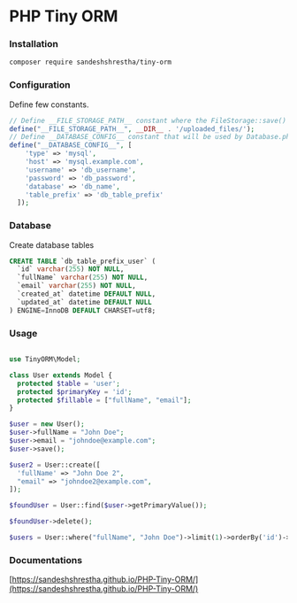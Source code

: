 # PHP Tiny ORM

### Installation

```bash
composer require sandeshshrestha/tiny-orm
```

### Configuration
Define few constants.
```php
// Define __FILE_STORAGE_PATH__ constant where the FileStorage::save() method saves the file.
define("__FILE_STORAGE_PATH__", __DIR__ . '/uploaded_files/');
// Define __DATABASE_CONFIG__ constant that will be used by Database.php to connect to database
define("__DATABASE_CONFIG__", [
    'type' => 'mysql',
    'host' => 'mysql.example.com',
    'username' => 'db_username',
    'password' => 'db_password',
    'database' => 'db_name',
    'table_prefix' => 'db_table_prefix'
  ]);
```

### Database
Create database tables
```sql
CREATE TABLE `db_table_prefix_user` (
  `id` varchar(255) NOT NULL,
  `fullName` varchar(255) NOT NULL,
  `email` varchar(255) NOT NULL,
  `created_at` datetime DEFAULT NULL,
  `updated_at` datetime DEFAULT NULL
) ENGINE=InnoDB DEFAULT CHARSET=utf8;
```

### Usage
```php

use TinyORM\Model;

class User extends Model {
  protected $table = 'user';
  protected $primaryKey = 'id';
  protected $fillable = ["fullName", "email"];
}

$user = new User();
$user->fullName = "John Doe";
$user->email = "johndoe@example.com";
$user->save();

$user2 = User::create([
  'fullName' => "John Doe 2",
  "email" => "johndoe2@example.com",
]);

$foundUser = User::find($user->getPrimaryValue());

$foundUser->delete();

$users = User::where("fullName", "John Doe")->limit(1)->orderBy('id')->exec();

```

### Documentations
[https://sandeshshrestha.github.io/PHP-Tiny-ORM/](https://sandeshshrestha.github.io/PHP-Tiny-ORM/)
